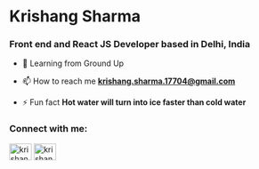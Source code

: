 <h1 align="left">Krishang Sharma</h1>
<h3 align="left">Front end and React JS Developer based in Delhi, India</h3>

- 🌱 Learning from Ground Up

- 📫 How to reach me **krishang.sharma.17704@gmail.com**

- ⚡ Fun fact **Hot water will turn into ice faster than cold water**

<h3 align="left">Connect with me:</h3>
<p align="left">
<a href="https://linkedin.com/in/krishangsharma" target="blank"><img align="center" src="https://raw.githubusercontent.com/rahuldkjain/github-profile-readme-generator/master/src/images/icons/Social/linked-in-alt.svg" alt="krishangsharma" height="30" width="40" /></a>
<a href="https://instagram.com/krishang.sharmaa" target="blank"><img align="center" src="https://raw.githubusercontent.com/rahuldkjain/github-profile-readme-generator/master/src/images/icons/Social/instagram.svg" alt="krishang_codes" height="30" width="40" /></a>
</p>

<!---
KrishangSharma/KrishangSharma is a ✨ special ✨ repository because its `README.md` (this file) appears on your GitHub profile.
You can click the Preview link to take a look at your changes.
--->
